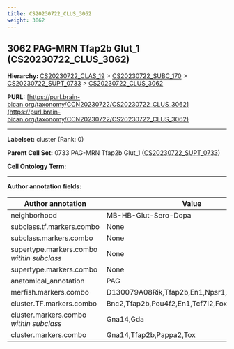 ```yaml
---
title: CS20230722_CLUS_3062
weight: 3062
---
```

## 3062 PAG-MRN Tfap2b Glut_1 (CS20230722_CLUS_3062)
<b>Hierarchy: </b>
[CS20230722_CLAS_19](../CS20230722_CLAS_19) >
[CS20230722_SUBC_170](../CS20230722_SUBC_170) >
[CS20230722_SUPT_0733](../CS20230722_SUPT_0733) >
[CS20230722_CLUS_3062](../CS20230722_CLUS_3062)

**PURL:** [https://purl.brain-bican.org/taxonomy/CCN20230722/CS20230722_CLUS_3062](https://purl.brain-bican.org/taxonomy/CCN20230722/CS20230722_CLUS_3062)

---


**Labelset:** cluster (Rank: 0)

**Parent Cell Set:** 0733 PAG-MRN Tfap2b Glut_1 ([CS20230722_SUPT_0733](../CS20230722_SUPT_0733))



**Cell Ontology Term:** 

[MARKER GENES.]: #


---

[TRANSFERRED ANNOTATIONS.]: #


[AUTHOR ANNOTATION FIELDS.]: #


**Author annotation fields:**

| Author annotation | Value |
|-------------------|-------|
|neighborhood|MB-HB-Glut-Sero-Dopa|
|subclass.tf.markers.combo|None|
|subclass.markers.combo|None|
|supertype.markers.combo _within subclass_|None|
|supertype.markers.combo|None|
|anatomical_annotation|PAG|
|merfish.markers.combo|D130079A08Rik,Tfap2b,En1,Npsr1,Gda,Tox,Tcf7l2|
|cluster.TF.markers.combo|Bnc2,Tfap2b,Pou4f2,En1,Tcf7l2,Foxp2|
|cluster.markers.combo _within subclass_|Gna14,Gda|
|cluster.markers.combo|Gna14,Tfap2b,Pappa2,Tox|
